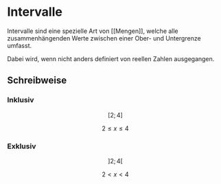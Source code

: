 # Intervalle

Intervalle sind eine spezielle Art von [[Mengen]], welche alle zusammenhängenden Werte zwischen einer Ober- und Untergrenze umfasst. 

Dabei wird, wenn nicht anders definiert von reellen Zahlen ausgegangen. 

## Schreibweise

### Inklusiv

$$
[2;4]
$$

$$
2 \leq x \leq 4
$$

### Exklusiv

$$
]2; 4[
$$

$$
2 < x < 4
$$